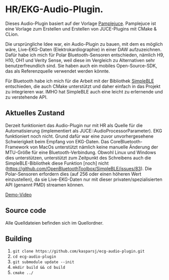 # HR/EKG-Audio-Plugin.

Dieses Audio-Plugin basiert auf der Vorlage [Pamplejuce](https://github.com/sudara/pamplejuce/actions).
Pamplejuce ist eine Vorlage zum Erstellen und Erstellen von JUCE-Plugins mit CMake & CLion.

Die ursprüngliche Idee war, ein Audio-Plugin zu bauen, mit dem es möglich wäre, Live-EKG-Daten (Elektrokardiographie) in einer DAW aufzuzeichnen. Dafür habe ich mich für Polar Bluetooth-Sensoren entschieden, nämlich H9, H10, OH1 und Verity Sense, weil diese im Vergleich zu Alternativen sehr benutzerfreundlich sind. Sie haben auch ein mobiles Open-Source-SDK, das als Referenzquelle verwendet werden könnte.

Für Bluetooth habe ich mich für die Arbeit mit der Bibliothek [SimpleBLE](https://github.com/OpenBluetoothToolbox/SimpleBLE) entschieden, die auch CMake unterstützt und daher einfach in das Projekt zu integrieren war. IMHO hat SimpleBLE auch eine leicht zu erlernende und zu verstehende API.

## Aktuelles Zustand

Derzeit funktioniert das Audio-Plugin nur mit HR als Quelle für die Automatisierung (implementiert als JUCE::AudioProcessorParameter). EKG funktioniert noch nicht. Grund dafür war eine zuvor unvorhergesehene Schwierigkeit beim Empfang von EKG-Daten. Das CoreBluetooth-Framework von MacOs unterstützt nämlich keine manuelle Änderung der MTU-Größe für eine Bluetooth-Verbindung. Obwohl Linux und Windows dies unterstützen, unterstützt zum Zeitpunkt des Schreibens auch die SimpleBLE-Bibliothek diese Funktion [noch] nicht (https://github.com/OpenBluetoothToolbox/SimpleBLE/issues/83). Die Polar-Sensoren erfordern dies (auf 256 oder einen höheren Wert einzustellen), da sie Live-EKG-Daten nur mit dieser privaten/spezialisierten API (genannt PMD) streamen können.

[Demo-Video](https://www.youtube.com/watch?v=l_BRtQtrjJE)

## Source code

Alle Quelldateien befinden sich im Quellordner.

## Building

1. `git clone https://github.com/kasparsj/ecg-audio-plugin.git`
2. `cd ecg-audio-plugin`
3. `git submodule update --init`
4. `mkdir build && cd build`
5. `cmake ../`
